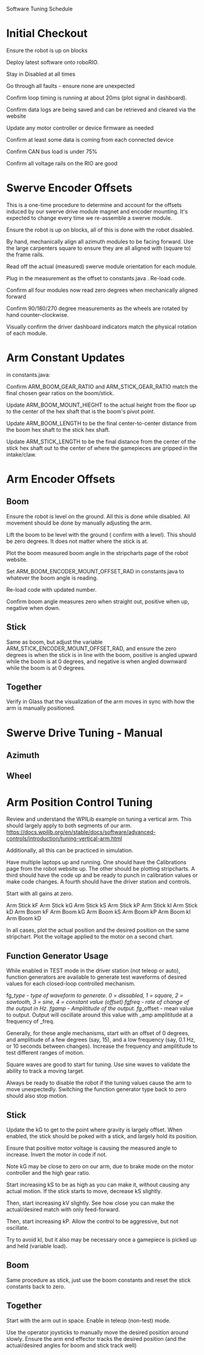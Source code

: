 Software Tuning Schedule

# Initial Checkout

Ensure the robot is up on blocks

Deploy latest software onto roboRIO.

Stay in Disabled at all times

Go through all faults - ensure none are unexpected

Confirm loop timing is running at about 20ms (plot signal in dashboard). 

Confirm data logs are being saved and can be retrieved and cleared via the website

Update any motor controller or device firmware as needed

Confirm at least some data is coming from each connected device

Confirm CAN bus load is under 75% 

Confirm all voltage rails on the RIO are good

# Swerve Encoder Offsets

This is a one-time procedure to determine and account for the offsets induced by our swerve drive module magnet and encoder mounting. It's expected to change every time we re-assemble a swerve module.

Ensure the robot is up on blocks, all of this is done with the robot disabled.

By hand, mechanically align all azimuth modules to be facing forward. Use the large carpenters square to ensure they are all aligned with (square to) the frame rails.

Read off the actual (measured) swerve module orientation for each module.

Plug in the measurement as the offset to constants.java . Re-load code.

Confirm all four modules now read zero degrees when mechanically aligned forward

Confirm 90/180/270 degree measurements as the wheels are rotated by hand counter-clockwise.

Visually confirm the driver dashboard indicators match the physical rotation of each module.

# Arm Constant Updates

in constants.java:

Confirm ARM_BOOM_GEAR_RATIO and ARM_STICK_GEAR_RATIO match the final chosen gear ratios on the boom/stick.

Update ARM_BOOM_MOUNT_HIEGHT to the actual height from the floor up to the center of the hex shaft that is the boom's pivot point.

Update ARM_BOOM_LENGTH to be the final center-to-center distance from the boom hex shaft to the stick hex shaft.

Update ARM_STICK_LENGTH to be the final distance from the center of the stick hex shaft out to the center of where the gamepieces are gripped in the intake/claw.

# Arm Encoder Offsets

## Boom

Ensure the robot is level on the ground. All this is done while disabled. All movement should be done by manually adjusting the arm.

Lift the boom to be level with the ground ( confirm with a level). This should be zero degrees. It does not matter where the stick is at.

Plot the boom measured boom angle in the stripcharts page of the robot website.

Set ARM_BOOM_ENCODER_MOUNT_OFFSET_RAD in constants.java to whatever the boom angle is reading.

Re-load code with updated number.

Confirm boom angle measures zero when straight out, positive when up, negative when down. 

## Stick

Same as boom, but adjust the variable ARM_STICK_ENCODER_MOUNT_OFFSET_RAD, and ensure the zero degrees is when the stick is in line with the boom, positive is angled upward while the boom is at 0 degrees, and negative is when angled downward while the boom is at 0 degrees.

## Together

Verify in Glass that the visualization of the arm moves in sync with how the arm is manually positioned.

# Swerve Drive Tuning - Manual

## Azimuth

## Wheel

# Arm Position Control Tuning

Review and understand the WPILib example on tuning a vertical arm. This should largely apply to both segments of our arm. https://docs.wpilib.org/en/stable/docs/software/advanced-controls/introduction/tuning-vertical-arm.html

Additionally, all this can be practiced in simulation.

Have multiple laptops up and running. One should have the Calibrations page from the robot website up. The other should be plotting stripcharts. A third should have the code up and be ready to punch in calibration values or make code changes. A fourth should have the driver station and controls. 

Start with all gains at zero.

Arm Stick kF
Arm Stick kG
Arm Stick kS
Arm Stick kP
Arm Stick kI
Arm Stick kD
Arm Boom kF
Arm Boom kG
Arm Boom kS
Arm Boom kP
Arm Boom kI
Arm Boom kD

In all cases, plot the actual position and the desired position on the same stripchart. Plot the voltage applied to the motor on a second chart. 

## Function Generator Usage

While enabled in TEST mode in the driver station (not teleop or auto), function generators are available to generate test waveforms of desired values for each closed-loop controlled mechanism.

fg_<name>_type - type of waveform to generate. 0 = dissabled, 1 = square, 2 = sawtooth, 3 = sine, 4 = constant value (offset)
fg_<name>_freq - rate of change of the output in Hz.
fg_<name>_amp  - Amplititude of the output.
fg_<name>_offset - mean value to output. Output will oscillate around this value with _amp amplititude at a frequency of _freq.

Generally, for these angle mechanisms, start with an offset of 0 degrees, and amplitiude of a few degrees (say, 15), and a low frequency (say, 0.1 Hz, or 10 seconds between changes). Increase the frequency and amplititude to test different ranges of motion.

Square waves are good to start for tuning. Use sine waves to validate the ability to track a moving target.

Always be ready to disable the robot if the tuning values cause the arm to move unexpectedly. Switching the function generator type back to zero should also stop motion.

## Stick

Update the kG to get to the point where gravity is largely offset. When enabled, the stick should be poked with a stick, and largely hold its position.

Ensure that positive motor voltage is causing the measured angle to increase. Invert the motor in code if not.

Note kG may be close to zero on our arm, due to brake mode on the motor controller and the high gear ratio.

Start increasing kS to be as high as you can make it, without causing any actual motion. If the stick starts to move, decrease kS slightly.

Then, start increasing kV slightly. See how close you can make the actual/desired match with only feed-forward.

Then, start increasing kP. Allow the control to be aggressive, but not oscillate.

Try to avoid kI, but it also may be necessary once a gamepiece is picked up and held (variable load).

## Boom

Same procedure as stick, just use the boom constants and reset the stick constants back to zero.

## Together

Start with the arm out in space. Enable in teleop (non-test) mode.

Use the operator joysticks to manually move the desired position around slowly. Ensure the arm end effector tracks the desired position (and the actual/desired angles for boom and stick track well)